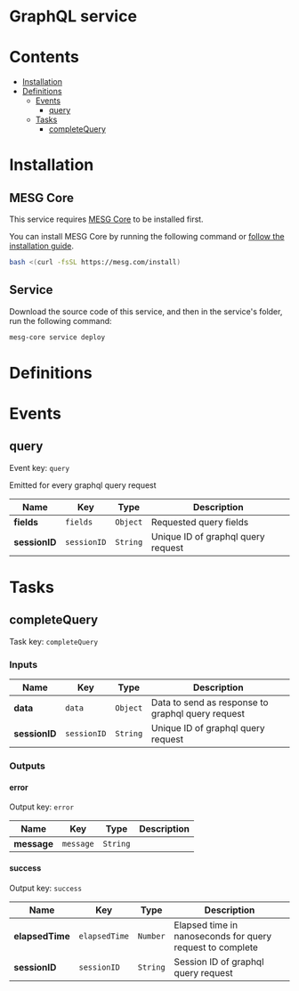 # GraphQL service



# Contents

- [Installation](#Installation)
- [Definitions](#Definitions)
  - [Events](#Events)
    - [query](#query)
  - [Tasks](#Tasks)
    - [completeQuery](#completequery)

# Installation

## MESG Core

This service requires [MESG Core](https://github.com/mesg-foundation/core) to be installed first.

You can install MESG Core by running the following command or [follow the installation guide](https://docs.mesg.com/guide/start-here/installation.html).

```bash
bash <(curl -fsSL https://mesg.com/install)
```

## Service

Download the source code of this service, and then in the service's folder, run the following command:
```bash
mesg-core service deploy
```

# Definitions

# Events

## query

Event key: `query`

Emitted for every graphql query request

| **Name** | **Key** | **Type** | **Description** |
| --- | --- | --- | --- |
| **fields** | `fields` | `Object` | Requested query fields |
| **sessionID** | `sessionID` | `String` | Unique ID of graphql query request |

# Tasks

## completeQuery

Task key: `completeQuery`



### Inputs

| **Name** | **Key** | **Type** | **Description** |
| --- | --- | --- | --- |
| **data** | `data` | `Object` | Data to send as response to graphql query request |
| **sessionID** | `sessionID` | `String` | Unique ID of graphql query request |

### Outputs

#### error

Output key: `error`



| **Name** | **Key** | **Type** | **Description** |
| --- | --- | --- | --- |
| **message** | `message` | `String` |  |

#### success

Output key: `success`



| **Name** | **Key** | **Type** | **Description** |
| --- | --- | --- | --- |
| **elapsedTime** | `elapsedTime` | `Number` | Elapsed time in nanoseconds for query request to complete |
| **sessionID** | `sessionID` | `String` | Session ID of graphql query request |


